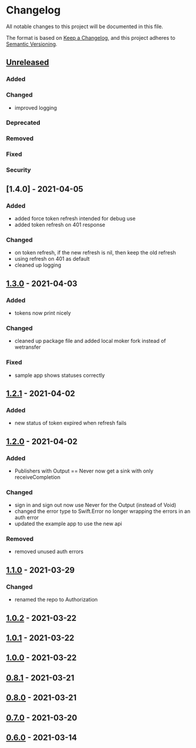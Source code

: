 # Changelog

All notable changes to this project will be documented in this file.

The format is based on [Keep a Changelog](https://keepachangelog.com/en/1.0.0/),
and this project adheres to [Semantic Versioning](https://semver.org/spec/v2.0.0.html).

## [Unreleased]
### Added
### Changed
- improved logging
### Deprecated
### Removed
### Fixed
### Security

## [1.4.0] - 2021-04-05
### Added
- added force token refresh intended for debug use
- added token refresh on 401 response
### Changed
- on token refresh, if the new refresh is nil, then keep the old refresh
- using refresh on 401 as default
- cleaned up logging

## [1.3.0] - 2021-04-03
### Added
- tokens now print nicely
### Changed
- cleaned up package file and added local moker fork instead of wetransfer
### Fixed
- sample app shows statuses correctly

## [1.2.1] - 2021-04-02
### Added
- new status of token expired when refresh fails

## [1.2.0] - 2021-04-02
### Added
- Publishers with Output == Never now get a sink with only receiveCompletion
### Changed
- sign in and sign out now use Never for the Output (instead of Void)
- changed the error type to Swift.Error no longer wrapping the errors in an auth error
- updated the example app to use the new api
### Removed
- removed unused auth errors

## [1.1.0] - 2021-03-29
### Changed
- renamed the repo to Authorization

## [1.0.2] - 2021-03-22

## [1.0.1] - 2021-03-22

## [1.0.0] - 2021-03-22

## [0.8.1] - 2021-03-21

## [0.8.0] - 2021-03-21

## [0.7.0] - 2021-03-20

## [0.6.0] - 2021-03-14


[Unreleased]: https://github.com/andybezaire/Authorization/compare/1.4.0...HEAD
[1.3.0]: https://github.com/andybezaire/Authorization/compare/1.3.0...1.4.0
[1.3.0]: https://github.com/andybezaire/Authorization/compare/1.2.1...1.3.0
[1.2.1]: https://github.com/andybezaire/Authorization/compare/1.2.0...1.2.1
[1.2.0]: https://github.com/andybezaire/Authorization/compare/1.1.0...1.2.0
[1.1.0]: https://github.com/andybezaire/Authorization/compare/1.0.2...1.1.0
[1.0.2]: https://github.com/andybezaire/Authorization/compare/1.0.1...1.0.2
[1.0.1]: https://github.com/andybezaire/Authorization/compare/1.0.0...1.0.1
[1.0.0]: https://github.com/andybezaire/Authorization/compare/0.8.1...1.0.0
[0.8.1]: https://github.com/andybezaire/Authorization/compare/0.8.0...0.8.1
[0.8.0]: https://github.com/andybezaire/Authorization/compare/0.7.0...0.8.0
[0.7.0]: https://github.com/andybezaire/Authorization/compare/0.6.0...0.7.0
[0.6.0]: https://github.com/andybezaire/Authorization/releases/tag/0.6.0
